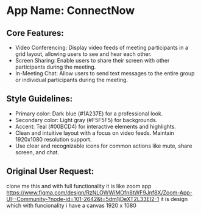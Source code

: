 # **App Name**: ConnectNow

## Core Features:

- Video Conferencing: Display video feeds of meeting participants in a grid layout, allowing users to see and hear each other.
- Screen Sharing: Enable users to share their screen with other participants during the meeting.
- In-Meeting Chat: Allow users to send text messages to the entire group or individual participants during the meeting.

## Style Guidelines:

- Primary color: Dark blue (#1A237E) for a professional look.
- Secondary color: Light gray (#F5F5F5) for backgrounds.
- Accent: Teal (#00BCD4) for interactive elements and highlights.
- Clean and intuitive layout with a focus on video feeds. Maintain 1920x1080 resolution support.
- Use clear and recognizable icons for common actions like mute, share screen, and chat.

## Original User Request:
clone me this and with full functionality it is like zoom app https://www.figma.com/design/RzNLOWWiMOfn8tWF9Jnf8X/Zoom-App-UI--Community-?node-id=101-2642&t=5dm1jDeXT2L33EI2-1 it is design which with funcionality i have a canvas 1920 x 1080
  